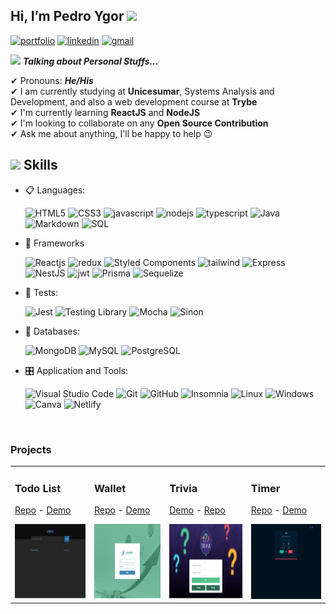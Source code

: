 ## Hi, I’m Pedro Ygor <img src = "https://raw.githubusercontent.com/MartinHeinz/MartinHeinz/master/wave.gif" width = 30px />

  [![portfolio](https://img.shields.io/badge/my_portfolio-000?style=for-the-badge&logo=ko-fi&logoColor=white)](https://pedroygor-portfolio.netlify.app/)
  [![linkedin](https://img.shields.io/badge/linkedin-0A66C2?style=for-the-badge&logo=linkedin&logoColor=white)](https://www.linkedin.com/in/pedro-ygor/)
  [![gmail](https://img.shields.io/badge/Gmail-D14836?style=for-the-badge&logo=gmail&logoColor=white)](mailto:pedroygorlo888@gmail.com)

<img src="https://media.giphy.com/media/ObNTw8Uzwy6KQ/giphy.gif" width="30px" />&nbsp;***Talking about Personal Stuffs...***

✔ Pronouns: ***He/His*** <br>
✔ I am currently studying at **Unicesumar**, Systems Analysis and Development,
and also a web development course at **Trybe** <br>
✔ I'm currently learning **ReactJS** and **NodeJS**<br>
✔ I'm looking to collaborate on any **Open Source Contribution**<br>
✔ Ask me about anything, I'll be happy to help 😉<br>

## <img src="https://media2.giphy.com/media/QssGEmpkyEOhBCb7e1/giphy.gif?cid=ecf05e47a0n3gi1bfqntqmob8g9aid1oyj2wr3ds3mg700bl&rid=giphy.gif" width ="25" /><b> Skills</b>

<p align="center">

- 📋 Languages:

    ![HTML5](https://img.shields.io/badge/html5-%23E34F26.svg?style=for-the-badge&logo=html5&logoColor=white)
    ![CSS3](https://img.shields.io/badge/css3-%231572B6.svg?style=for-the-badge&logo=css3&logoColor=white)
    ![javascript](https://img.shields.io/badge/javascript%20-%23323330.svg?&style=for-the-badge&logo=javascript&logoColor=%23F7DF1E)
    ![nodejs](https://img.shields.io/badge/node.js%20-%2343853D.svg?&style=for-the-badge&logo=node.js&logoColor=white)
    ![typescript](https://img.shields.io/badge/TypeScript-007ACC?style=for-the-badge&logo=typescript&logoColor=white)
    ![Java](https://img.shields.io/badge/Java-ED8B00?style=for-the-badge&logo=java&logoColor=white)
    ![Markdown](https://img.shields.io/badge/markdown-%23000000.svg?style=for-the-badge&logo=markdown&logoColor=white)
    ![SQL](https://img.shields.io/badge/SQL-025E8C.svg?style=for-the-badge&logo=SQL&logoColor=white)

- 🎨 Frameworks

   ![Reactjs](https://img.shields.io/badge/react%20-%2320232a.svg?&style=for-the-badge&logo=react&logoColor=%2361DAFB)
   ![redux](https://img.shields.io/badge/Redux-593D88?style=for-the-badge&logo=redux&logoColor=white)
   ![Styled Components](https://img.shields.io/badge/styled--components-DB7093?style=for-the-badge&logo=styled-components&logoColor=white)
   ![tailwind](https://img.shields.io/badge/Tailwind_CSS-38B2AC?style=for-the-badge&logo=tailwind-css&logoColor=white)
   ![Express](https://img.shields.io/badge/Express.js-000000?style=for-the-badge&logo=express&logoColor=white)
   ![NestJS](https://img.shields.io/badge/nestjs-E0234E?style=for-the-badge&logo=nestjs&logoColor=white)
   ![jwt](https://img.shields.io/badge/JWT-000000?style=for-the-badge&logo=JSON%20web%20tokens&logoColor=white)
   ![Prisma](https://img.shields.io/badge/Prisma-3982CE?style=for-the-badge&logo=Prisma&logoColor=white)
   ![Sequelize](https://img.shields.io/badge/Sequelize-52B0E7?style=for-the-badge&logo=Sequelize&logoColor=white)

- 🔔 Tests:

  ![Jest](https://img.shields.io/badge/Jest-323330?style=for-the-badge&logo=Jest&logoColor=white)
  ![Testing Library](https://img.shields.io/badge/testing%20library-323330?style=for-the-badge&logo=testing-library&logoColor=red)
  ![Mocha](https://img.shields.io/badge/mocha.js-323330?style=for-the-badge&logo=mocha&logoColor=Brown)
  ![Sinon](https://img.shields.io/badge/sinon.js-323330?style=for-the-badge&logo=sinon)

- 💾 Databases:

    ![MongoDB](https://img.shields.io/badge/MongoDB-%234ea94b.svg?&style=for-the-badge&logo=mongodb&logoColor=white)
    ![MySQL](https://img.shields.io/badge/MySQL-005C84?style=for-the-badge&logo=mysql&logoColor=white)
    ![PostgreSQL](https://img.shields.io/badge/PostgreSQL-316192?style=for-the-badge&logo=postgresql&logoColor=white)

- 🎛️ Application and Tools:

    ![Visual Studio Code](https://img.shields.io/badge/Visual%20Studio%20Code-0078d7.svg?style=for-the-badge&logo=visual-studio-code&logoColor=white)
    ![Git](https://img.shields.io/badge/git-%23F05033.svg?style=for-the-badge&logo=git&logoColor=white)
    ![GitHub](https://img.shields.io/badge/github-%23121011.svg?style=for-the-badge&logo=github&logoColor=white)
    ![Insomnia](https://img.shields.io/badge/Insomnia-black?style=for-the-badge&logo=insomnia&logoColor=5849BE)
    ![Linux](https://img.shields.io/badge/Linux-FCC624?style=for-the-badge&logo=linux&logoColor=black)
    ![Windows](https://img.shields.io/badge/Windows-0078D6?style=for-the-badge&logo=windows&logoColor=white)
    ![Canva](https://img.shields.io/badge/Canva-%2300C4CC.svg?style=for-the-badge&logo=Canva&logoColor=white)
    ![Netlify](https://img.shields.io/badge/Netlify-00C7B7?style=for-the-badge&logo=netlify&logoColor=white)

</p>

</br>

<h3 align="left">Projects</h3>
<table>
  <tr>
    <td valign="top">
      <h3 align="left">Todo List</h3>
      <p>
        <a href="https://github.com/pedroygor/desafio-01-ignite-todo-list">Repo</a> -
        <a href="https://pedroygor-todo.netlify.app/">Demo</a>
      </p>
      <a href="https://pedroygor-todo.netlify.app/"
        ><img
          width="300px"
          height="120px"
          src="./imgs/todo.png"
          alt="Project-preview"
      /></a>
    </td>
    <td valign="top">
      <h3 align="left">Wallet</h3>
      <p>
        <a href="https://pedroygor-trybe-wallet.netlify.app/">Repo</a> -
        <a href="https://github.com/pedroygor/trybe-wallet">Demo</a>
      </p>
      <a href="https://pedroygor-trybe-wallet.netlify.app/"
        ><img
          width="250px"
          height="120px"
          src="./imgs/wallet.png"
          alt="Project-preview"
      /></a>
    </td>
    <td valign="top">
      <h3 align="left">Trivia</h3>
      <p>
        <a href="https://pedroygor-trivia.netlify.app/">Demo</a> -
        <a href="https://github.com/pedroygor/trivia-project">Repo</a>
      </p>
      <a href="https://pedroygor-trivia.netlify.app/"
        ><img
          width="300px"
          height="120px"
          src="./imgs/trivia.png"
          alt="Project-preview"
      /></a>
    </td>
    <td valign="top">
      <h3 align="left">Timer</h3>
      <p>
        <a href="https://github.com/pedroygor/Timer">Repo</a> -
        <a href="https://pedro-ygor-timer.netlify.app/">Demo</a>
      </p>
      <a href="https://pedro-ygor-timer.netlify.app/"
        ><img
          width="280px"
          height="120px"
          src="./imgs/timer.png"
          alt="Project-preview"
      /></a>
    </td>
  </tr>
</table>
